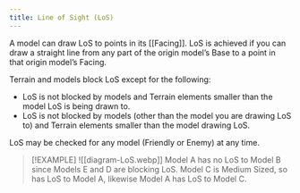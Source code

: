 ```yaml
---
title: Line of Sight (LoS)
---
```

A model can draw LoS to points in its [[Facing]]. LoS is achieved if you can draw a straight line from any part of the origin model’s Base to a point in that origin model’s Facing.

Terrain and models block LoS except for the following:
- LoS is not blocked by models and Terrain elements smaller than the model LoS is being drawn to.
- LoS is not blocked by models (other than the model you are drawing LoS to) and Terrain elements smaller than the model drawing LoS.

LoS may be checked for any model (Friendly or Enemy) at any time.

> [!EXAMPLE]
> ![[diagram-LoS.webp]]
> Model A has no LoS to Model B since Models E and D are blocking LoS.
> Model C is Medium Sized, so has LoS to Model A, likewise Model A has LoS to Model C.
